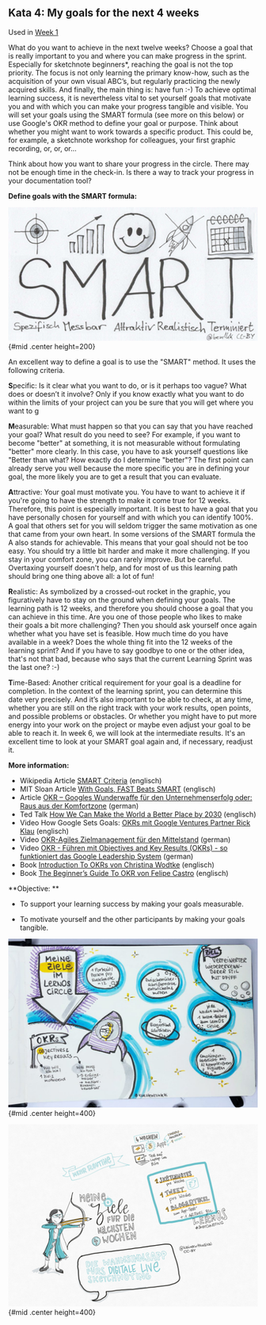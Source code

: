 ## Kata 4: My goals for the next 4 weeks

Used in [Week 1](0410_Week_01.md)

What do you want to achieve in the next twelve weeks? Choose a goal that is really important to you and where you can make progress in the sprint. Especially for sketchnote beginners*, reaching the goal is not the top priority. The focus is not only learning the primary know-how, such as the acquisition of your own visual ABC’s, but regularly practicing the newly acquired skills. And finally, the main thing is: have fun :-) To achieve optimal learning success, it is nevertheless vital to set yourself goals that motivate you and with which you can make your progress tangible and visible. You will set your goals using the SMART formula (see more on this below) or use Google's OKR method to define your goal or purpose. Think about whether you might want to work towards a specific product. This could be, for example, a sketchnote workshop for colleagues, your first graphic recording, or, or, or…

Think about how you want to share your progress in the circle. There may not be enough time in the check-in. Is there a way to track your progress in your documentation tool?

**Define goals with the SMART formula:**

![SMART goals by @ben1kk CC-BY](sketchnotes/smart_goals.png){#mid .center height=200}

An excellent way to define a goal is to use the "SMART" method. It uses the following criteria.

**S**pecific: Is it clear what you want to do, or is it perhaps too vague? What does or doesn’t it involve? Only if you know exactly what you want to do within the limits of your project can you be sure that you will get where you want to g

**M**easurable:  What must happen so that you can say that you have reached your goal? What result do you need to see? For example, if you want to become "better" at something, it is not measurable without formulating "better" more clearly. In this case, you have to ask yourself questions like "Better than what? How exactly do I determine "better"? The first point can already serve you well because the more specific you are in defining your goal, the more likely you are to get a result that you can evaluate.

**A**ttractive: Your goal must motivate you. You have to want to achieve it if you're going to have the strength to make it come true for 12 weeks. Therefore, this point is especially important. It is best to have a goal that you have personally chosen for yourself and with which you can identify 100%. A goal that others set for you will seldom trigger the same motivation as one that came from your own heart. In some versions of the SMART formula the A also stands for achievable. This means that your goal should not be too easy. You should try a little bit harder and make it more challenging. If you stay in your comfort zone, you can rarely improve. But be careful. Overtaxing yourself doesn't help, and for most of us this learning path should bring one thing above all: a lot of fun! 

**R**ealistic: As symbolized by a crossed-out rocket in the graphic, you figuratively have to stay on the ground when defining your goals. The learning path is 12 weeks, and therefore you should choose a goal that you can achieve in this time. Are you one of those people who likes to make their goals a bit more challenging? Then you should ask yourself once again whether what you have set is feasible. How much time do you have available in a week? Does the whole thing fit into the 12 weeks of the learning sprint? And if you have to say goodbye to one or the other idea, that's not that bad, because who says that the current Learning Sprint was the last one? :-)

**T**ime-Based: Another critical requirement for your goal is a deadline for completion. In the context of the learning sprint, you can determine this date very precisely. And it’s also important to be able to check, at any time, whether you are still on the right track with your work results, open points, and possible problems or obstacles. Or whether you might have to put more energy into your work on the project or maybe even adjust your goal to be able to reach it. In week 6, we will look at the intermediate results. It's an excellent time to look at your SMART goal again and, if necessary, readjust it.

**More information:**

- Wikipedia Article [SMART Criteria](https://en.wikipedia.org/wiki/SMART_criteria) (englisch)
- MIT Sloan Article [With Goals, FAST Beats SMART](https://sloanreview.mit.edu/article/with-goals-fast-beats-smart) (englisch)
- Article [OKR – Googles Wunderwaffe für den Unternehmenserfolg oder: Raus aus der Komfortzone](https://t3n.de/news/okr-google-wunderwaffe-valley-ziele-530092/) (german)
- Ted Talk [How We Can Make the World a Better Place by 2030](https://www.youtube.com/watch?v=o08ykAqLOxk) (englisch)
- Video How Google Sets Goals: [OKRs mit Google Ventures Partner Rick Klau](https://www.youtube.com/watch?v=mJB83EZtAjc) (englisch)
- Video [OKR-Agiles Zielmanagement für den Mittelstand](https://www.youtube.com/watch?v=_ugCKONbBNs) (german)
- Video [OKR - Führen mit Objectives and Key Results (OKRs) - so funktioniert das Google Leadership System](https://www.youtube.com/watch?v=y-aIyqMZfnE&t=) (german)
- Book [Introduction To OKRs von Christina Wodtke](https://www.oreilly.com/business/free/files/introduction-to-okrs.pdf) (englisch)
- Book [The Beginner’s Guide To OKR von Felipe Castro](https://felipecastro.com/resource/The-Beginners-Guide-to-OKR.pdf) (englisch)

**Objective: **

- To support your learning success by making your goals measurable.

- To motivate yourself and the other participants by making your goals tangible.

![Meine Ziele im LernOS Circle by @kuestenkonfetti CC-BY](sketchnotes/ziele_1.jpg){#mid .center height=400}

![Meine Ziele für die nächsten 4 Wochen by @kleinerw4hnsinn CC-BY](sketchnotes/ziele_2.jpg){#mid .center height=400}
